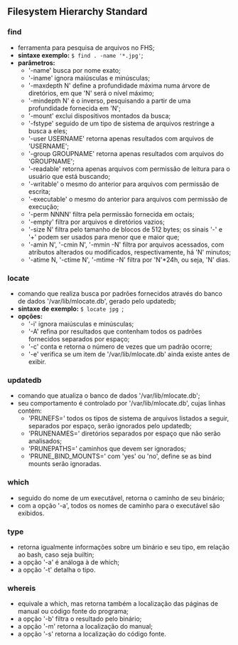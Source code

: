 ## Filesystem Hierarchy Standard


### find
- ferramenta para pesquisa de arquivos no FHS;
- __sintaxe exemplo:__ ```$ find . -name '*.jpg'```;
- __parâmetros:__
	- '-name' busca por nome exato;
	- '-iname' ignora maiúsculas e minúsculas;
	- '-maxdepth N' define a profundidade máxima numa árvore de diretórios, em que 'N' será o nível máximo;
	- '-mindepth N' é o inverso, pesquisando a partir de uma profundidade fornecida em 'N';
	- '-mount' exclui dispositivos montados da busca;
	- '-fstype' seguido de um tipo de sistema de arquivos restringe a busca a eles;
	- '-user USERNAME' retorna apenas resultados com arquivos de 'USERNAME';
	- '-group GROUPNAME' retorna apenas resultados com arquivos do 'GROUPNAME';
	- '-readable' retorna apenas arquivos com permissão de leitura para o usuário que está buscando;
	- '-writable' o mesmo do anterior para arquivos com permissão de escrita;
	- '-executable' o mesmo do anterior para arquivos com permissão de execução;
	- '-perm NNNN' filtra pela permissão fornecida em octais;
	- '-empty' filtra por arquivos e diretórios vazios;
	- '-size N' filtra pelo tamanho de blocos de 512 bytes; os sinais '-' e '+' podem ser usados para menor que e maior que;
	- '-amin N', '-cmin N', '-mmin -N' filtra por arquivos acessados, com atributos alterados ou modificados, respectivamente, há 'N' minutos;
	- '-atime N, '-ctime N', '-mtime -N' filtra por 'N'\*24h, ou seja, 'N' dias.

### locate
- comando que realiza busca por padrões fornecidos através do banco de dados '/var/lib/mlocate.db', gerado pelo updatedb;
- __sintaxe de exemplo:__ ```$ locate jpg ```;
- __opções:__
	- '-i' ignora maiúsculas e minúsculas;
	- '-A' refina por resultados que contenham todos os padrões fornecidos separados por espaço;
	- '-c' conta e retorna o número de vezes que um padrão ocorre;
	- '-e' verifica se um item de '/var/lib/mlocate.db' ainda existe antes de exibir.

### updatedb
- comando que atualiza o banco de dados '/var/lib/mlocate.db';
- seu comportamento é controlado por '/var/lib/mlocate.db', cujas linhas contém:
	- 'PRUNEFS=' todos os tipos de sistema de arquivos listados a seguir, separados por espaço, serão ignorados pelo updatedb;
	- 'PRUNENAMES=' diretórios separados por espaço que não serão analisados;
	- 'PRUNEPATHS=' caminhos que devem ser ignorados;
	- 'PRUNE_BIND_MOUNTS=' com 'yes' ou 'no', define se as bind mounts serão ignoradas.
	
### which
- seguido do nome de um executável, retorna o caminho de seu binário;
- com a opção '-a', todos os nomes de caminho para o executável são exibidos.

### type
- retorna igualmente informações sobre um binário e seu tipo, em relação ao bash, caso seja builtin;
- a opção '-a' é análoga à de which;
- a opção '-t' detalha o tipo.

### whereis
- equivale a which, mas retorna também a localização das páginas de manual ou código fonte do programa;
- a opção '-b' filtra o resultado pelo binário;
- a opção '-m' retorna a localização do manual;
- a opção '-s' retorna a localização do código fonte.